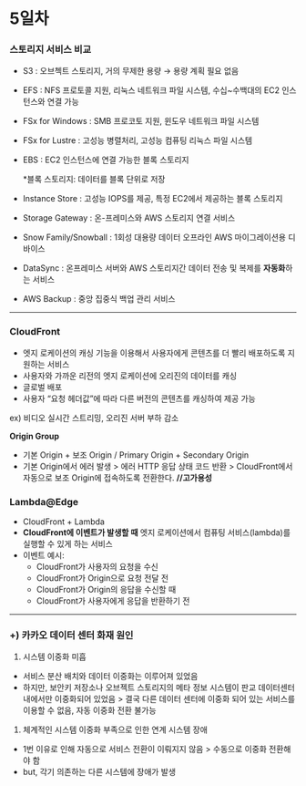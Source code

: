 # 5일차

### 스토리지 서비스 비교

- S3 : 오브첵트 스토리지, 거의 무제한 용량 → 용량 계획 필요 없음
- EFS : NFS 프로토콜 지원, 리눅스 네트워크 파일 시스템, 수십~수백대의 EC2 인스턴스와 연결 가능
- FSx for Windows : SMB 프로코토 지원, 윈도우 네트워크 파일 시스템
- FSx for Lustre : 고성능 병렬처리, 고성능 컴퓨팅 리눅스 파일 시스템
- EBS : EC2 인스턴스에 연결 가능한 블록 스토리지
    
    *블록 스토리지: 데이터를 블록 단위로 저장
    
- Instance Store : 고성능 IOPS를 제공, 특정 EC2에서 제공하는 블록 스토리지
- Storage Gateway : 온-프레미스와 AWS 스토리지 연결 서비스
- Snow Family/Snowball : 1회성 대용량 데이터 오프라인 AWS 마이그레이션용 디바이스
- DataSync : 온프레미스 서버와 AWS 스토리지간 데이터 전송 및 복제를 **자동화**하는 서비스
- AWS Backup : 중앙 집중식 백업 관리 서비스

---

### CloudFront

- 엣지 로케이션의 캐싱 기능을 이용해서 사용자에게 콘텐츠를 더 빨리 배포하도록 지원하는 서비스
- 사용자와 가까운 리전의 엣지 로케이션에 오리진의 데이터를 캐싱
- 글로벌 배포
- 사용자 “요청 헤더값”에 따라 다른 버전의 콘텐츠를 캐싱하여 제공 가능

ex) 비디오 실시간 스트리밍, 오리진 서버 부하 감소

**Origin Group**

- 기본 Origin + 보조 Origin / Primary Origin + Secondary Origin
- 기본 Origin에서 에러 발생 > 에러 HTTP 응답 상태 코드 반환 > CloudFront에서 자동으로 보조 Origin에 접속하도록 전환한다. **//고가용성**

### Lambda@Edge

- CloudFront + Lambda
- **CloudFront에 이벤트가 발생할 때** 엣지 로케이션에서 컴퓨팅 서비스(lambda)를 실행할 수 있게 하는 서비스
- 이벤트 예시:
    - CloudFront가 사용자의 요청을 수신
    - CloudFront가 Origin으로 요청 전달 전
    - CloudFront가 Origin의 응답을 수신할 때
    - CloudFront가 사용자에게 응답을 반환하기 전

---

### +) 카카오 데이터 센터 화재 원인

1. 시스템 이중화 미흡
- 서비스 분산 배치와 데이터 이중화는 이루어져 있었음
- 하지만, 보안키 저장소나 오브젝트 스토리지의 메타 정보 시스템이 판교 데이터센터 내에서만 이중화되어 있었음 > 결국 다른 데이터 센터에 이중화 되어 있는 서비스를 이용할 수 없음, 자동 이중화 전환 불가능
1. 체계적인 시스템 이중화 부족으로 인한 연계 시스템 장애
- 1번 이유로 인해 자동으로 서비스 전환이 이뤄지지 않음 > 수동으로 이중화 전환해야 함
- but, 각기 의존하는 다른 시스템에 장애가 발생